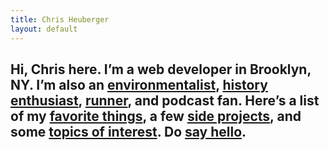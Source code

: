 ```yaml
---
title: Chris Heuberger
layout: default
---
```


<div class="main-content">

  <section class="home-intro">
    <h1 class="home-intro-text">Hi, Chris here. I&#8217;m a web developer in Brooklyn, NY. I&#8217;m also an <a class="home-intro-link" href="https://renewableheatnow.org" target="_blank" rel="noopener">environmentalist</a>, <a class="home-intro-link" href="https://www.bushwickbrewingtour.com" target="_blank" rel="noopener">history enthusiast</a>, <a class="home-intro-link" href="/rrbc" target="_blank" rel="noopener">runner</a>, and podcast fan. Here&#8217;s a list of my <a class="home-intro-link" href="/favorite-things">favorite things</a>, a few <a class="home-intro-link" href="/side-projects">side projects</a>, and some <a class="home-intro-link" href="/talks">topics of interest</a>. Do <a class="home-intro-link" href="mailto:chrisheuberg@gmail.com" target="_blank" rel="noopener" title="chrisheuberg@gmail.com">say hello</a>.</h1>
  </section>
</div>
